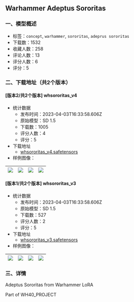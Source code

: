 ## Warhammer Adeptus Sororitas
### 一、模型概述

- 标签：`concept`, `warhammer`, `sororitas`, `adeprus sororitas`
- 下载数：1532
- 收藏人数：258
- 评论人数：13
- 评分人数：6
- 评分：5

### 二、下载地址（共2个版本）

#### [版本2/共2个版本] whsororitas_v4

- 统计数据
  - 发布时间：2023-04-03T16:33:58.606Z
  - 原始模型：SD 1.5
  - 下载数：1005
  - 评分人数：4
  - 评分：5
- 下载地址
  - [whsororitas_v4.safetensors](https://civitai.com/api/download/models/34467)
- 样例图像：

| <img src="https://image.civitai.com/xG1nkqKTMzGDvpLrqFT7WA/2ab58336-81b3-4374-42df-5c549e3a3300/width=450/393799.jpeg" /> | <img src="https://image.civitai.com/xG1nkqKTMzGDvpLrqFT7WA/54196a59-3e24-4d6c-f8ef-e9e98b69be00/width=450/393798.jpeg" /> | <img src="https://image.civitai.com/xG1nkqKTMzGDvpLrqFT7WA/d2dfc08e-a7df-47cf-44c2-8ae556e84700/width=450/393797.jpeg" /> | <img src="https://image.civitai.com/xG1nkqKTMzGDvpLrqFT7WA/6e9fae75-40f5-46eb-d7fd-ec057f237500/width=450/393796.jpeg" /> |
| ---- | ---- | ---- | ---- |

#### [版本1/共2个版本] whsororitas_v3

- 统计数据
  - 发布时间：2023-04-03T16:33:58.606Z
  - 原始模型：SD 1.5
  - 下载数：527
  - 评分人数：2
  - 评分：5
- 下载地址
  - [whsororitas_v3.safetensors](https://civitai.com/api/download/models/26203)
- 样例图像：

| <img src="https://image.civitai.com/xG1nkqKTMzGDvpLrqFT7WA/970b395f-5986-4d57-0710-9e996329dc00/width=450/288180.jpeg" /> | <img src="https://image.civitai.com/xG1nkqKTMzGDvpLrqFT7WA/69f568bf-8dca-4302-e8ab-9044fc151b00/width=450/288233.jpeg" /> | <img src="https://image.civitai.com/xG1nkqKTMzGDvpLrqFT7WA/0a8298e8-3aa3-4949-8044-6600bcbdae00/width=450/288232.jpeg" /> | <img src="https://image.civitai.com/xG1nkqKTMzGDvpLrqFT7WA/69925f51-6877-44a9-9295-8e88baa1ba00/width=450/288231.jpeg" /> |
| ---- | ---- | ---- | ---- |


### 三、详情
<p>Adeptus Sororitas from Warhammer LoRA</p><p></p><p>Part of WH40_PROJECT</p>